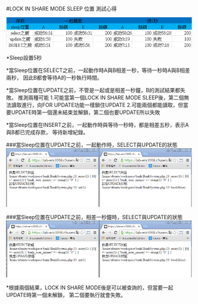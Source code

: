 #LOCK IN SHARE MODE SLEEP 位置 測試心得

![Alt text](https://github.com/xcvsdf852/payment/blob/master/doc/Sleep_test.PNG "測試")


*Sleep設置5秒

*當Sleep位置在SELECT之前，一起動作時A與B相差一秒，等待一秒時A與B相差兩秒，
 因此B都會等待A的一秒執行時間。

*當Sleep位置在UPDATE之前，不管是一起或是相差一秒鐘，B的測試結果都失敗。
 推測兩種可能
 1.可能當第一個LOCK IN SHARE MODE SLEEP後，第二個無法讀取進行，向FOR UPDATE功能一樣鎖住UPDATE
 2.可能兩個都能讀取，但當要UPDATE時第一個還未結束並解鎖，第二個也要UPDATE所以失敗

*當Sleep位置在INSERT之前，一起動作時與等待一秒時，都是相差五秒，表示A與B都已完成存款，
 等待新增紀錄。

###當Sleep位置在UPDATE之前，一起動作時，SELECT與UPDATE的狀態
![Alt text](https://github.com/xcvsdf852/payment/blob/master/doc/update.PNG "一起動作時")

###當Sleep位置在UPDATE之前，相差一秒鐘時，SELECT與UPDATE的狀態
![Alt text](https://github.com/xcvsdf852/payment/blob/master/doc/update-diff1s.PNG "相差一秒鐘時")

*根據兩個結果，LOCK IN SHARE MODE後是可以被查詢的，但當要一起UPDATE時第一個未解鎖，
 第二個要執行就會失敗。